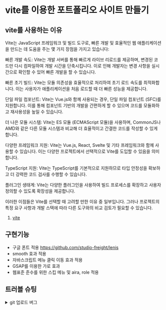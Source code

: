 # vite를 이용한 포트폴리오 사이트 만들기

## vite를 사용하는 이유

Vite는 JavaScript 프레임워크 및 빌드 도구로, 빠른 개발 및 효율적인 웹 애플리케이션을 만드는 데 도움을 주는 몇 가지 장점을 가지고 있습니다:

빠른 개발 속도: Vite는 개발 서버를 통해 빠르게 라이브 리로드를 제공하며, 변경된 코드만 다시 컴파일하여 개발 시간을 단축시킵니다. 이로 인해 개발자는 변경 사항을 실시간으로 확인할 수 있어 빠른 개발을 할 수 있습니다.

빠른 초기 빌드: Vite는 모듈 의존성을 효율적으로 처리하여 초기 로드 속도를 최적화합니다. 이는 사용자가 애플리케이션을 처음 로드할 때 더 빠른 성능을 제공합니다.

단일 파일 컴포넌트: Vite는 Vue.js와 함께 사용되는 경우, 단일 파일 컴포넌트 (SFC)를 지원합니다. 이를 통해 컴포넌트 기반의 개발을 간편하게 할 수 있으며 코드를 모듈화하고 재사용성을 높일 수 있습니다.

더 나은 모듈 시스템: Vite는 ES 모듈 (ECMAScript 모듈)을 사용하며, CommonJS나 AMD와 같은 다른 모듈 시스템과 비교해 더 효율적이고 간결한 코드를 작성할 수 있게 합니다.

다양한 프레임워크 지원: Vite는 Vue.js, React, Svelte 및 기타 프레임워크와 함께 사용할 수 있습니다. 이는 다양한 프로젝트에서 선택적으로 Vite를 도입할 수 있음을 의미합니다.

TypeScript 지원: Vite는 TypeScript를 기본적으로 지원하므로 타입 안정성을 확보하고 더 강력한 코드 검사를 수행할 수 있습니다.

플러그인 생태계: Vite는 다양한 플러그인을 사용하여 빌드 프로세스를 확장하고 사용자 정의할 수 있도록 확장성을 제공합니다.

이러한 이점들은 Vite를 선택할 때 고려할 만한 이유 중 일부입니다. 그러나 프로젝트의 특정 요구 사항과 개발 스택에 따라 다른 도구와의 비교 검토가 필요할 수 있습니다.

1. [vite](https://ko.vitejs.dev/guide/why.html)

## 구현기능

- 구글 폰트 적용 https://github.com/studio-freight/lenis
- smooth 효과 적용
- 자바스크립트 메뉴 클릭 이동 효과 적용
- GSAP를 이용한 가로 효과
- 웹표준 준수를 위한 스킵 메뉴 및 aira, role 적용

## 트러블 슈팅

<details>
<summary>git 업로드 버그</summary>
권한으로 인한 업로드 버그 현상이 생김 > 해결
 git push -u origin main  
fatal: unable to access 'https://github.com/ojs104/vite-project2023.git/': The requested URL returned error: 403
</details>
